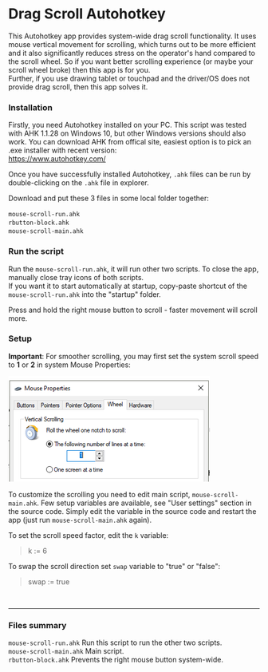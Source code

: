 # Drag Scroll Autohotkey 
This Autohotkey app provides system-wide drag scroll functionality. It uses mouse vertical movement for scrolling, which turns out to be more efficient and it also significantly reduces stress on the operator's hand compared to the scroll wheel. So if you want better scrolling experience (or maybe your scroll wheel broke) then this app is for you.  
Further, if you use drawing tablet or touchpad and the driver/OS does not provide drag scroll, then this app solves it.

### Installation
Firstly, you need Autohotkey installed on your PC. This script was tested with AHK 1.1.28 on Windows 10, but other Windows versions should also work.  You can download AHK from offical site, easiest option is to pick an .exe installer with recent version:  
 https://www.autohotkey.com/  

Once you have successfully installed Autohotkey, `.ahk` files can be run by double-clicking on the `.ahk` file in explorer.  

Download and put these 3 files in some local folder together:  

`mouse-scroll-run.ahk`  
`rbutton-block.ahk`   
`mouse-scroll-main.ahk`   


### Run the script

Run the `mouse-scroll-run.ahk`, it will run other two scripts.  To close the app, manually close tray icons of both scripts.  
If you want it to start automatically at startup, copy-paste shortcut of the `mouse-scroll-run.ahk` into the "startup" folder. 

Press and hold the right mouse button to scroll - faster movement will scroll more.

### Setup 
**Important**: For smoother scrolling, you may first set the system scroll speed to **1** or **2** in system Mouse Properties:   

<img src="./img/wheel.png">  
 
To customize the scrolling you need to edit main script, `mouse-scroll-main.ahk`.
Few setup variables are available, see "User settings" section in the source code. Simply edit the variable in the source code and restart the app 
(just run `mouse-scroll-main.ahk` again).

To set the scroll speed factor, edit the `k` variable:  
> k := 6  

To swap the scroll direction set `swap` variable to "true" or "false":
> swap := true

<br>

---

### Files summary
`mouse-scroll-run.ahk` Run this script to run the other two scripts.  
`mouse-scroll-main.ahk` Main script.  
`rbutton-block.ahk` Prevents the right mouse button system-wide.

